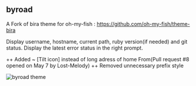 ## byroad

A Fork of bira theme for oh-my-fish : https://github.com/oh-my-fish/theme-bira

Display username, hostname, current path, ruby version(if needed) and git status. Display the latest error status in the right prompt. 

++ Added ~ [Tilt icon] instead of long adress of home From(Pull request #8 opened on May 7 by Lost-Melody)
++ Removed unnecessary prefix style

![byroad theme](https://user-images.githubusercontent.com/41370460/95192643-22a95400-07f0-11eb-8b22-9980ea9f67a1.png)
